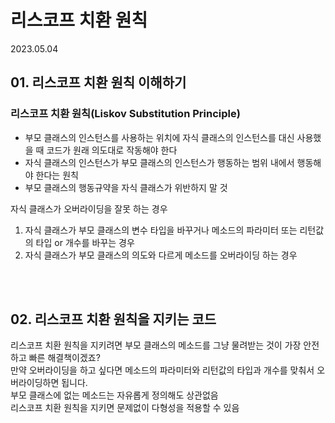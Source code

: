 # 리스코프 치환 원칙

2023.05.04

## 01. 리스코프 치환 원칙 이해하기

### 리스코프 치환 원칙(Liskov Substitution Principle)
- 부모 클래스의 인스턴스를 사용하는 위치에 자식 클래스의 인스턴스를 대신 사용했을 때 코드가 원래 의도대로 작동해야 한다
- 자식 클래스의 인스턴스가 부모 클래스의 인스턴스가 행동하는 범위 내에서 행동해야 한다는 원칙
- 부모 클래스의 행동규약을 자식 클래스가 위반하지 말 것

자식 클래스가 오버라이딩을 잘못 하는 경우
1. 자식 클래스가 부모 클래스의 변수 타입을 바꾸거나 메소드의 파라미터 또는 리턴값의 타입 or 개수를 바꾸는 경우
2. 자식 클래스가 부모 클래스의 의도와 다르게 메소드를 오버라이딩 하는 경우 

<br/><br/>

## 02. 리스코프 치환 원칙을 지키는 코드
리스코프 치환 원칙을 지키려면 부모 클래스의 메소드를 그냥 물려받는 것이 가장 안전하고 빠른 해결책이겠죠?  
만약 오버라이딩을 하고 싶다면 메소드의 파라미터와 리턴값의 타입과 개수를 맞춰서 오버라이딩하면 됩니다.  
부모 클래스에 없는 메소드는 자유롭게 정의해도 상관없음  
리스코프 치환 원칙을 지키면 문제없이 다형성을 적용할 수 있음  
